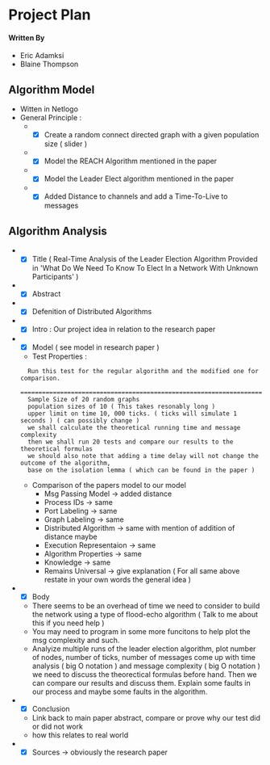 # Project Plan

#### Written By
* Eric Adamksi
* Blaine Thompson

## Algorithm Model

* Witten in Netlogo
* General Principle :
  * - [x] Create a random connect directed graph with a given population size ( slider )
  * - [x] Model the REACH Algorithm mentioned in the paper
  * - [x] Model the Leader Elect algorithm mentioned in the paper
  * - [x] Added Distance to channels and add a Time-To-Live to messages

## Algorithm Analysis

* - [x] Title ( Real-Time Analysis of the Leader Election Algorithm Provided in 'What Do We Need To Know To Elect In a Network With Unknown Participants' )
* - [x] Abstract
* - [x] Defenition of Distributed Algorithms
* - [x] Intro : Our project idea in relation to the research paper
* - [x] Model ( see model in research paper )
  * Test Properties :
  ```
    Run this test for the regular algorithm and the modified one for comparison.
    ============================================================================
    Sample Size of 20 random graphs
    population sizes of 10 ( This takes resonably long )
    upper limit on time 10, 000 ticks. ( ticks will simulate 1 seconds ) ( can possibly change )
    we shall calculate the theoretical running time and message complexity
    then we shall run 20 tests and compare our results to the theoretical formulas
    we should also note that adding a time delay will not change the outcome of the algorithm,
    base on the isolation lemma ( which can be found in the paper )
  ```
  * Comparison of the papers model to our model
    * Msg Passing Model -> added distance
    * Process IDs -> same
    * Port Labeling -> same
    * Graph Labeling -> same
    * Distributed Algorithm -> same with mention of addition of distance maybe
    * Execution Representaion -> same
    * Algorithm Properties -> same
    * Knowledge -> same
    * Remains Universal -> give explanation
  ( For all same above restate in your own words the general idea )
* - [x] Body
  * There seems to be an overhead of time we need to consider to build the network using a type of flood-echo algorithm ( Talk to me about this if you need help )
  * You may need to program in some more funcitons to help plot the msg complexity and such.
  * Analyize multiple runs of the leader election algorithm, plot number of nodes, number of ticks, number of messages come up with time analysis ( big O notation ) and message complexity ( big O notation ) we need to discuss the theorectical formulas before hand. Then we can compare our results and discuss them. Explain some faults in our process and maybe some faults in the algorithm.
* - [x] Conclusion
  * Link back to main paper abstract, compare or prove why our test did or did not work
  * how this relates to real world

* - [x] Sources -> obviously the research paper
